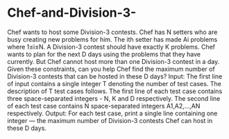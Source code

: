 # Chef-and-Division-3-
Chef wants to host some Division-3 contests. Chef has N setters who are busy creating new problems for him. The ith setter has made Ai problems where 1≤i≤N.  A Division-3 contest should have exactly K problems. Chef wants to plan for the next D days using the problems that they have currently. But Chef cannot host more than one Division-3 contest in a day.  Given these constraints, can you help Chef find the maximum number of Division-3 contests that can be hosted in these D days?  Input: The first line of input contains a single integer T denoting the number of test cases. The description of T test cases follows. The first line of each test case contains three space-separated integers - N, K and D respectively. The second line of each test case contains N space-separated integers A1,A2,…,AN respectively. Output: For each test case, print a single line containing one integer ― the maximum number of Division-3 contests Chef can host in these D days.
